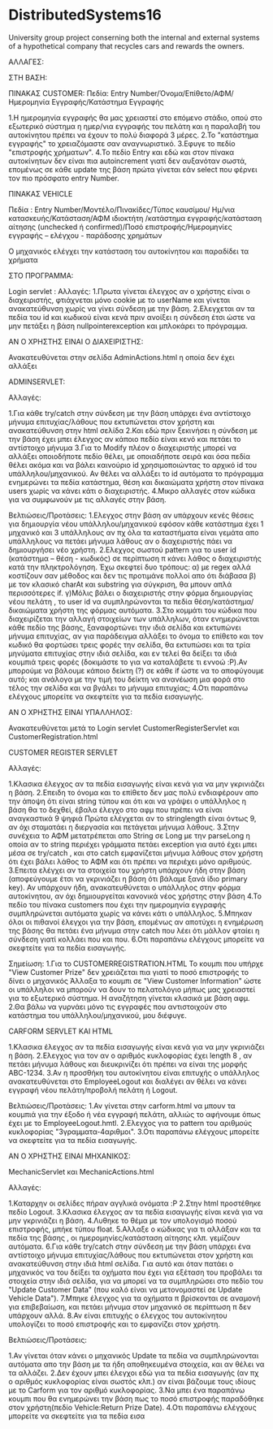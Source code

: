 # DistributedSystems16
University group project conserning both the internal and external systems of a hypothetical company that recycles cars and rewards the owners.

ΑΛΛΑΓΕΣ:


ΣΤΗ ΒΑΣΗ:

ΠΙΝΑΚΑΣ CUSTOMER:
Πεδία: Εntry Number/Όνομα/Επίθετο/ΑΦΜ/Ημερομηνία Εγγραφής/Κατάστημα Εγγραφής

1.Η ημερομηνία εγγραφής θα μας χρειαστεί στο επόμενο στάδιο, οπού στο εξωτερικό σύστημα η ημερ/νια εγγραφής του πελάτη και η παραλαβή του αυτοκίνητου πρέπει να έχουν το πολύ διαφορά 3 μέρες.
2.Το "κατάστημα εγγραφής" το χρειαζόμαστε σαν αναγνωριστικό.
3.Εφυγε το πεδίο "επιστροφής χρήματων".
4.To πεδίο Εntry και εδώ και στον πίνακα αυτοκίνητων δεν είναι πια autoincrement γιατί δεν αυξανόταν σωστά, επομένως σε κάθε update της
βάση πρώτα γίνεται εάν select που φέρνει τον πιο πρόσφατο entry Number.

ΠΙΝΑΚΑΣ VEHICLE 

Πεδία : Entry Number/Μοντέλο/Πινακίδες/Τύπος καυσίμου/ Ημ/νια κατασκευής/Κατάσταση/ΑΦΜ ιδιοκτήτη
/κατάστημα εγγραφής/κατάσταση αίτησης (unchecked ή confirmed)/Ποσό επιστροφής/Ημερομηνίες εγγραφής – ελέγχου - παράδοσης χρημάτων

Ο μηχανικός ελέγχει την κατάσταση του αυτοκίνητου και παραδίδει τα χρήματα

ΣΤΟ ΠΡΟΓΡΑΜΜΑ:
 
Login servlet :
Αλλαγές:
1.Πρωτα γίνεται  έλεγχος αν ο χρήστης είναι ο διαχειριστής, φτιάχνεται μόνο cookie με το userName και γίνεται ανακατεύθυνση 
χωρίς να γίνει σύνδεση με την βάση.
2.Ελεγχεται αν τα πεδία του id και κωδικού είναι κενά πριν ανοίξει η σύνδεση έτσι ώστε να μην πετάξει η βάση nullpointerexception 
και μπλοκάρει το πρόγραμμα.

AN O ΧΡΗΣΤΗΣ ΕΙΝΑΙ Ο ΔΙΑΧΕΙΡΙΣΤΗΣ:

Ανακατευθύνεται στην σελίδα AdminActions.html η οποία δεν έχει αλλάξει 

ADMINSERVLET:

Αλλαγές: 

1.Για κάθε try/catch στην σύνδεση με την βάση υπάρχει ένα αντίστοιχο μήνυμα επιτυχίας/λάθους που εκτυπώνεται
στον χρήστη και ανακατεύθυνση στην html σελίδα
2.Και εδώ πριν ξεκινήσει η σύνδεση με την βάση έχει μπει έλεγχος αν κάποιο πεδίο είναι κενό και πετάει το αντίστοιχο μήνυμα
3.Για το Modify πλέον ο διαχειριστής μπορεί να αλλάξει οποιοδήποτε πεδίο θέλει, με οποιαδήποτε σειρά και
όσα πεδία θέλει ακόμα και να βάλει καινούριο id χρησιμοποιώντας το αρχικό id του υπάλληλου/μηχανικού.
Αν θέλει να αλλάξει το id αυτόματα το πρόγραμμα ενημερώνει τα πεδία κατάστημα, θέση και δικαιώματα χρήστη στον πίνακα users
χωρίς να κάνει κάτι ο διαχειριστής.
4.Μικρο αλλαγές στον κώδικα για να συμφωνούν με τις αλλαγές στην βάση.


Βελτιώσεις/Προτάσεις:
1.Ελεγχος στην βάση αν υπάρχουν κενές θέσεις για δημιουργία νέου υπάλληλου/μηχανικού
εφόσον κάθε κατάστημα έχει 1 μηχανικό και 3 υπάλληλους αν πχ όλα τα καταστήματα είναι γεμάτα απο υπάλληλους να πετάει μήνυμα λάθους αν ο 
διαχειριστής πάει να δημιουργήσει νέο χρήστη.
2.Ελεχγος σωστού pattern για το user id  (κατάστημα – θέση - κωδικός) σε περίπτωση π κάνει λάθος ο διαχειριστής κατά την
πληκτρολόγηση. Έχω σκεφτεί δυο τρόπους: α) με regex αλλά κοστίζουν σαν μέθοδος και δεν τις προτιμάνε πολλοί απο ότι διάβασα
β) με τον κλασικό charAt και substring για σύγκριση, θα μπουν απλά περισσότερες if.
γ)Μόλις βάλει ο διαχειριστής στην φόρμα δημιουργίας νέου πελάτη , το user id να συμπληρώνονται τα πεδία θέση/κατάστημα/δικαιώματα χρήστη της φόρμας αυτόματα.
3.Στο κομμάτι του κώδικα που διαχειρίζεται την αλλαγή στοιχείων των υπάλληλων, όταν ενημερώνεται κάθε πεδίο της βάσης, ξαναφορτώνει την ιδιά σελίδα 
και εκτυπώνει μήνυμα επιτυχίας, αν για παράδειγμα  αλλάξει το όνομα  το επίθετο και τον κωδικό θα φορτώσει τρεις φορές την σελίδα, θα εκτυπώσει και τα τρία μηνύματα
επιτυχίας στην ιδιά σελίδα, και εν τελεί θα δείξει τα ιδιά κουμπιά τρεις φορές (δοκιμάστε το για να καταλάβετε τι εννοώ :P).Αν μπορούμε να βάλουμε κάποιο δείκτη (?) σε κάθε if
ώστε να το αποφύγουμε αυτό; και ανάλογα με την τιμή του δείκτη να ανανέωση μια φορά στο τέλος την σελίδα και να βγάλει το μήνυμα επιτυχίας;
4.Οτι παραπάνω  ελέγχους μπορείτε να σκεφτείτε για τα πεδία εισαγωγής.
 

ΑΝ Ο ΧΡΗΣΤΗΣ ΕΙΝΑΙ ΥΠΑΛΛΗΛΟΣ:

Ανακατευθύνεται μετά το Login servlet CustomerRegisterServlet και CustomerRegistration.html

CUSTOMER REGISTER SERVLET

Αλλαγές:

1.Κλασικα έλεγχος αν τα πεδία εισαγωγής είναι κενά για να μην γκρινιάζει η βάση.
2.Επειδη το όνομα και το επίθετο δεν μας πολύ ενδιαφέρουν απο την άποψη ότι είναι string τύπου και ότι και να γράψει ο
υπάλληλος η βάση θα το δεχθεί, έβαλα έλεγχο στο αφμ που πρέπει να είναι αναγκαστικά 9 ψηφιά
Πρώτα ελέγχεται αν το stringlength είναι όντως 9, αν όχι σταματάει η διεργασία και πετάγεται μήνυμα λάθους.
3.Στην συνέχεια το ΑΦΜ μετατρέπεται απο String σε Long με την parseLong η οποία αν το string περιέχει γράμματα πετάει exception για αυτό
έχει μπει μέσα σε try/catch , και στο catch εμφανίζεται μήνυμα λάθους στον χρήστη ότι έχει βάλει λάθος το ΑΦΜ και ότι πρέπει να περιέχει μόνο αριθμούς.
3.Επειτα ελέγχει αν τα στοιχεία του χρήστη υπάρχουν ήδη στην βάση (αποφεύγουμε έτσι να γκρινιάζει η βάση ότι βάλαμε ξανά ίδιο primary key).
Αν υπάρχουν ήδη, ανακατευθύνεται ο υπάλληλος στην φόρμα αυτοκίνητου, αν όχι δημιουργείται κανονικά νέος χρήστης στην βάση
4.Το πεδίο του πίνακα customers που έχει την ημερομηνία εγγραφής συμπληρώνεται αυτόματα χωρίς να κάνει κάτι ο υπάλληλος.
5.Μπηκαν όλοι οι πιθανοί έλεγχοι για την βάση, επομένως αν αποτύχει η ενημέρωση της βάσης θα πετάει ένα μήνυμα στην catch που λέει ότι μάλλον φταίει η σύνδεση
γιατί κολλάει που και που.
6.Οτι παραπάνω  ελέγχους μπορείτε να σκεφτείτε για τα πεδία εισαγωγής.

Σημείωση:
1.Για το CUSTOMERREGISTRATION.HTML Το κουμπι που υπήρχε "View Customer Prize" δεν χρειάζεται πια γιατί το ποσό επιστροφής το δίνει ο μηχανικός
Άλλαξα το κουμπι σε "View Customer Information" ώστε οι υπάλληλοι να μπορούν να δουν το πελατολόγιο μήπως μας χρειαστεί για το εξωτερικό σύστημα.
Η αναζήτηση γίνεται κλασικά με βάση αφμ.
2.Θα βάλω να γυρνάει μόνο τις εγγραφές που αντιστοιχούν στο κατάστημα του υπάλληλου/μηχανικού, μου διέφυγε.


CARFORM SERVLET ΚΑΙ HTML

1.Κλασικα έλεγχος αν τα πεδία εισαγωγής είναι κενά για να μην γκρινιάζει η βάση.
2.Ελεγχος για τον αν ο αριθμός κυκλοφορίας έχει length 8 , αν πετάει μήνυμα λάθους και διευκρινίζει ότι πρέπει να είναι της μορφής ABC-1234.
3.Αν η προσθήκη του αυτοκίνητου είναι επιτυχής ο υπάλληλος ανακατευθύνεται στο EmployeeLogout και διαλέγει αν θέλει να κάνει εγγραφή νέου πελάτη/προβολή πελάτη ή Logout.


Βελτιώσεις/Προτάσεις:
1.Αν γίνεται στην carform.html να μπουν τα κουμπιά για την έξοδο ή νέα εγγραφή πελάτη, αλλιώς το αφήνουμε όπως έχει με το EmployeeLogout.hmtl.
2.Ελεγχος για το pattern του αριθμούς κυκλοφορίας "3γραμματα-4αριθμοι".
3.Οτι παραπάνω  ελέγχους μπορείτε να σκεφτείτε για τα πεδία εισαγωγής.


ΑΝ Ο ΧΡΗΣΤΗΣ ΕΙΝΑΙ ΜΗΧΑΝΙΚΟΣ:

MechanicServlet και MechanicActions.html

Αλλαγές:

1.Καταρχην οι σελίδες πήραν αγγλικά ονόματα :P
2.Στην html προστέθηκε πεδίο Logout.
3.Κλασικα έλεγχος αν τα πεδία εισαγωγής είναι κενά για να μην γκρινιάζει η βάση.
4.Λυθηκε το θέμα με τον υπολογισμό ποσού επιστροφής, μπήκε τύπου float.
5.Αλλαξε ο κώδικας για τι αλλάξαν και τα πεδία της βάσης , οι ημερομηνίες/κατάσταση αίτησης κλπ. γεμίζουν αυτόματα.
6.Για κάθε try/catch στην σύνδεση με την βάση υπάρχει ένα αντίστοιχο μήνυμα επιτυχίας/λάθους που εκτυπώνεται
στον χρήστη και ανακατεύθυνση στην ιδιά html σελίδα. Για αυτό και όταν πατάει ο μηχανικός να του δείξει τα οχήματα που έχει για εξέταση
του προβάλει τα στοιχεία στην ιδιά σελίδα, για να μπορεί να τα συμπληρώσει στο πεδίο του "Update Customer Data" (που καλό είναι να μετονομαστεί σε Update Vehicle Data").
7.Μπηκε έλεγχος για τα οχήματα π βρίσκονται σε αναμονή για επιβεβαίωση, και πετάει μήνυμα στον μηχανικό σε περίπτωση π δεν υπάρχουν αλλά. 
8.Αν είναι επιτυχής ο έλεγχος του αυτοκίνητου υπολογίζει το ποσό επιστροφής και το εμφανίζει στον χρήστη.

Βελτιώσεις/Προτάσεις:

1.Αν γίνεται όταν κάνει ο μηχανικός Update τα πεδία να συμπληρώνονται αυτόματα απο την βάση με τα ήδη αποθηκευμένα στοιχεία, και αν θέλει να τα αλλάζει.
2.Δεν έχουν μπει έλεγχοι εδώ για τα πεδία εισαγωγής (αν πχ ο αριθμός κυκλοφορίας είναι σωστός κλπ.) αν είναι βάζουμε τους ιδίους με το Carform για τον αριθμό κυκλοφορίας.
3.Να μπει ένα παραπάνω κουμπι που θα ενημερώνει την βάση πως το ποσό επιστροφής παραδόθηκε στον χρήστη(πεδίο Vehicle:Return Prize Date).
4.Οτι παραπάνω  ελέγχους μπορείτε να σκεφτείτε για τα πεδία εισα
